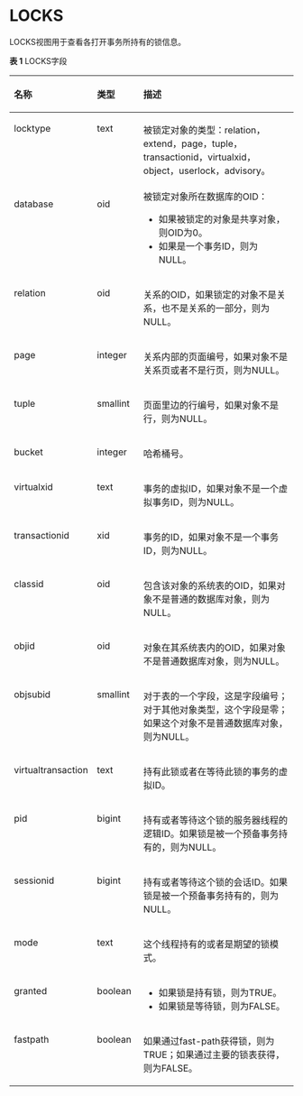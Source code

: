 # LOCKS<a name="ZH-CN_TOPIC_0245374830"></a>

LOCKS视图用于查看各打开事务所持有的锁信息。

**表 1**  LOCKS字段

<a name="zh-cn_topic_0237122726_table1854117176252"></a>
<table><thead align="left"><tr id="zh-cn_topic_0237122726_row2849917132514"><th class="cellrowborder" valign="top" width="23.189999999999998%" id="mcps1.2.4.1.1"><p id="zh-cn_topic_0237122726_p1184951782518"><a name="zh-cn_topic_0237122726_p1184951782518"></a><a name="zh-cn_topic_0237122726_p1184951782518"></a><strong id="zh-cn_topic_0237122726_b084914171257"><a name="zh-cn_topic_0237122726_b084914171257"></a><a name="zh-cn_topic_0237122726_b084914171257"></a>名称</strong></p>
</th>
<th class="cellrowborder" valign="top" width="16.54%" id="mcps1.2.4.1.2"><p id="zh-cn_topic_0237122726_p484917174258"><a name="zh-cn_topic_0237122726_p484917174258"></a><a name="zh-cn_topic_0237122726_p484917174258"></a><strong id="zh-cn_topic_0237122726_b88491317152518"><a name="zh-cn_topic_0237122726_b88491317152518"></a><a name="zh-cn_topic_0237122726_b88491317152518"></a>类型</strong></p>
</th>
<th class="cellrowborder" valign="top" width="60.27%" id="mcps1.2.4.1.3"><p id="zh-cn_topic_0237122726_p98499178259"><a name="zh-cn_topic_0237122726_p98499178259"></a><a name="zh-cn_topic_0237122726_p98499178259"></a><strong id="zh-cn_topic_0237122726_b5850171752517"><a name="zh-cn_topic_0237122726_b5850171752517"></a><a name="zh-cn_topic_0237122726_b5850171752517"></a>描述</strong></p>
</th>
</tr>
</thead>
<tbody><tr id="zh-cn_topic_0237122726_row7850117132515"><td class="cellrowborder" valign="top" width="23.189999999999998%" headers="mcps1.2.4.1.1 "><p id="zh-cn_topic_0237122726_p168501017202516"><a name="zh-cn_topic_0237122726_p168501017202516"></a><a name="zh-cn_topic_0237122726_p168501017202516"></a>locktype</p>
</td>
<td class="cellrowborder" valign="top" width="16.54%" headers="mcps1.2.4.1.2 "><p id="zh-cn_topic_0237122726_p118501317182511"><a name="zh-cn_topic_0237122726_p118501317182511"></a><a name="zh-cn_topic_0237122726_p118501317182511"></a>text</p>
</td>
<td class="cellrowborder" valign="top" width="60.27%" headers="mcps1.2.4.1.3 "><p id="zh-cn_topic_0237122726_p1985018176258"><a name="zh-cn_topic_0237122726_p1985018176258"></a><a name="zh-cn_topic_0237122726_p1985018176258"></a>被锁定对象的类型：relation，extend，page，tuple，transactionid，virtualxid，object，userlock，advisory。</p>
</td>
</tr>
<tr id="zh-cn_topic_0237122726_row20850161722511"><td class="cellrowborder" valign="top" width="23.189999999999998%" headers="mcps1.2.4.1.1 "><p id="zh-cn_topic_0237122726_p885010178256"><a name="zh-cn_topic_0237122726_p885010178256"></a><a name="zh-cn_topic_0237122726_p885010178256"></a>database</p>
</td>
<td class="cellrowborder" valign="top" width="16.54%" headers="mcps1.2.4.1.2 "><p id="zh-cn_topic_0237122726_p10850217172516"><a name="zh-cn_topic_0237122726_p10850217172516"></a><a name="zh-cn_topic_0237122726_p10850217172516"></a>oid</p>
</td>
<td class="cellrowborder" valign="top" width="60.27%" headers="mcps1.2.4.1.3 "><div class="p" id="zh-cn_topic_0237122726_p12850151716253"><a name="zh-cn_topic_0237122726_p12850151716253"></a><a name="zh-cn_topic_0237122726_p12850151716253"></a>被锁定对象所在数据库的OID：<a name="zh-cn_topic_0237122726_ul1085011177254"></a><a name="zh-cn_topic_0237122726_ul1085011177254"></a><ul id="zh-cn_topic_0237122726_ul1085011177254"><li>如果被锁定的对象是共享对象，则OID为0。</li><li>如果是一个事务ID，则为NULL。</li></ul>
</div>
</td>
</tr>
<tr id="zh-cn_topic_0237122726_row1185191712252"><td class="cellrowborder" valign="top" width="23.189999999999998%" headers="mcps1.2.4.1.1 "><p id="zh-cn_topic_0237122726_p885131710252"><a name="zh-cn_topic_0237122726_p885131710252"></a><a name="zh-cn_topic_0237122726_p885131710252"></a>relation</p>
</td>
<td class="cellrowborder" valign="top" width="16.54%" headers="mcps1.2.4.1.2 "><p id="zh-cn_topic_0237122726_p13851717192511"><a name="zh-cn_topic_0237122726_p13851717192511"></a><a name="zh-cn_topic_0237122726_p13851717192511"></a>oid</p>
</td>
<td class="cellrowborder" valign="top" width="60.27%" headers="mcps1.2.4.1.3 "><p id="zh-cn_topic_0237122726_p38514176250"><a name="zh-cn_topic_0237122726_p38514176250"></a><a name="zh-cn_topic_0237122726_p38514176250"></a>关系的OID，如果锁定的对象不是关系，也不是关系的一部分，则为NULL。</p>
</td>
</tr>
<tr id="zh-cn_topic_0237122726_row1285220179255"><td class="cellrowborder" valign="top" width="23.189999999999998%" headers="mcps1.2.4.1.1 "><p id="zh-cn_topic_0237122726_p185251710251"><a name="zh-cn_topic_0237122726_p185251710251"></a><a name="zh-cn_topic_0237122726_p185251710251"></a>page</p>
</td>
<td class="cellrowborder" valign="top" width="16.54%" headers="mcps1.2.4.1.2 "><p id="zh-cn_topic_0237122726_p1285215174257"><a name="zh-cn_topic_0237122726_p1285215174257"></a><a name="zh-cn_topic_0237122726_p1285215174257"></a>integer</p>
</td>
<td class="cellrowborder" valign="top" width="60.27%" headers="mcps1.2.4.1.3 "><p id="zh-cn_topic_0237122726_p17852161717257"><a name="zh-cn_topic_0237122726_p17852161717257"></a><a name="zh-cn_topic_0237122726_p17852161717257"></a>关系内部的页面编号，如果对象不是关系页或者不是行页，则为NULL。</p>
</td>
</tr>
<tr id="zh-cn_topic_0237122726_row98525173259"><td class="cellrowborder" valign="top" width="23.189999999999998%" headers="mcps1.2.4.1.1 "><p id="zh-cn_topic_0237122726_p1385220170258"><a name="zh-cn_topic_0237122726_p1385220170258"></a><a name="zh-cn_topic_0237122726_p1385220170258"></a>tuple</p>
</td>
<td class="cellrowborder" valign="top" width="16.54%" headers="mcps1.2.4.1.2 "><p id="zh-cn_topic_0237122726_p38531417112515"><a name="zh-cn_topic_0237122726_p38531417112515"></a><a name="zh-cn_topic_0237122726_p38531417112515"></a>smallint</p>
</td>
<td class="cellrowborder" valign="top" width="60.27%" headers="mcps1.2.4.1.3 "><p id="zh-cn_topic_0237122726_p58531172255"><a name="zh-cn_topic_0237122726_p58531172255"></a><a name="zh-cn_topic_0237122726_p58531172255"></a>页面里边的行编号，如果对象不是行，则为NULL。</p>
</td>
</tr>
<tr id="zh-cn_topic_0237122726_row19673183417586"><td class="cellrowborder" valign="top" width="23.189999999999998%" headers="mcps1.2.4.1.1 "><p id="zh-cn_topic_0237122726_p11673834155813"><a name="zh-cn_topic_0237122726_p11673834155813"></a><a name="zh-cn_topic_0237122726_p11673834155813"></a>bucket</p>
</td>
<td class="cellrowborder" valign="top" width="16.54%" headers="mcps1.2.4.1.2 "><p id="zh-cn_topic_0237122726_p4673163485819"><a name="zh-cn_topic_0237122726_p4673163485819"></a><a name="zh-cn_topic_0237122726_p4673163485819"></a>integer</p>
</td>
<td class="cellrowborder" valign="top" width="60.27%" headers="mcps1.2.4.1.3 "><p id="zh-cn_topic_0237122726_p56731534145813"><a name="zh-cn_topic_0237122726_p56731534145813"></a><a name="zh-cn_topic_0237122726_p56731534145813"></a>哈希桶号。</p>
</td>
</tr>
<tr id="zh-cn_topic_0237122726_row38536175254"><td class="cellrowborder" valign="top" width="23.189999999999998%" headers="mcps1.2.4.1.1 "><p id="zh-cn_topic_0237122726_p28531217162515"><a name="zh-cn_topic_0237122726_p28531217162515"></a><a name="zh-cn_topic_0237122726_p28531217162515"></a>virtualxid</p>
</td>
<td class="cellrowborder" valign="top" width="16.54%" headers="mcps1.2.4.1.2 "><p id="zh-cn_topic_0237122726_p15853191713259"><a name="zh-cn_topic_0237122726_p15853191713259"></a><a name="zh-cn_topic_0237122726_p15853191713259"></a>text</p>
</td>
<td class="cellrowborder" valign="top" width="60.27%" headers="mcps1.2.4.1.3 "><p id="zh-cn_topic_0237122726_p2085341710254"><a name="zh-cn_topic_0237122726_p2085341710254"></a><a name="zh-cn_topic_0237122726_p2085341710254"></a>事务的虚拟ID，如果对象不是一个虚拟事务ID，则为NULL。</p>
</td>
</tr>
<tr id="zh-cn_topic_0237122726_row1985391702516"><td class="cellrowborder" valign="top" width="23.189999999999998%" headers="mcps1.2.4.1.1 "><p id="zh-cn_topic_0237122726_p13853131716255"><a name="zh-cn_topic_0237122726_p13853131716255"></a><a name="zh-cn_topic_0237122726_p13853131716255"></a>transactionid</p>
</td>
<td class="cellrowborder" valign="top" width="16.54%" headers="mcps1.2.4.1.2 "><p id="zh-cn_topic_0237122726_p1385331710258"><a name="zh-cn_topic_0237122726_p1385331710258"></a><a name="zh-cn_topic_0237122726_p1385331710258"></a>xid</p>
</td>
<td class="cellrowborder" valign="top" width="60.27%" headers="mcps1.2.4.1.3 "><p id="zh-cn_topic_0237122726_p485416179251"><a name="zh-cn_topic_0237122726_p485416179251"></a><a name="zh-cn_topic_0237122726_p485416179251"></a>事务的ID，如果对象不是一个事务ID，则为NULL。</p>
</td>
</tr>
<tr id="zh-cn_topic_0237122726_row285415171253"><td class="cellrowborder" valign="top" width="23.189999999999998%" headers="mcps1.2.4.1.1 "><p id="zh-cn_topic_0237122726_p20854131752516"><a name="zh-cn_topic_0237122726_p20854131752516"></a><a name="zh-cn_topic_0237122726_p20854131752516"></a>classid</p>
</td>
<td class="cellrowborder" valign="top" width="16.54%" headers="mcps1.2.4.1.2 "><p id="zh-cn_topic_0237122726_p14854121722514"><a name="zh-cn_topic_0237122726_p14854121722514"></a><a name="zh-cn_topic_0237122726_p14854121722514"></a>oid</p>
</td>
<td class="cellrowborder" valign="top" width="60.27%" headers="mcps1.2.4.1.3 "><p id="zh-cn_topic_0237122726_p16854131716254"><a name="zh-cn_topic_0237122726_p16854131716254"></a><a name="zh-cn_topic_0237122726_p16854131716254"></a>包含该对象的系统表的OID，如果对象不是普通的数据库对象，则为NULL。</p>
</td>
</tr>
<tr id="zh-cn_topic_0237122726_row15854817192516"><td class="cellrowborder" valign="top" width="23.189999999999998%" headers="mcps1.2.4.1.1 "><p id="zh-cn_topic_0237122726_p1085431715251"><a name="zh-cn_topic_0237122726_p1085431715251"></a><a name="zh-cn_topic_0237122726_p1085431715251"></a>objid</p>
</td>
<td class="cellrowborder" valign="top" width="16.54%" headers="mcps1.2.4.1.2 "><p id="zh-cn_topic_0237122726_p1885541752510"><a name="zh-cn_topic_0237122726_p1885541752510"></a><a name="zh-cn_topic_0237122726_p1885541752510"></a>oid</p>
</td>
<td class="cellrowborder" valign="top" width="60.27%" headers="mcps1.2.4.1.3 "><p id="zh-cn_topic_0237122726_p16855131792520"><a name="zh-cn_topic_0237122726_p16855131792520"></a><a name="zh-cn_topic_0237122726_p16855131792520"></a>对象在其系统表内的OID，如果对象不是普通数据库对象，则为NULL。</p>
</td>
</tr>
<tr id="zh-cn_topic_0237122726_row48551217152518"><td class="cellrowborder" valign="top" width="23.189999999999998%" headers="mcps1.2.4.1.1 "><p id="zh-cn_topic_0237122726_p0855151722518"><a name="zh-cn_topic_0237122726_p0855151722518"></a><a name="zh-cn_topic_0237122726_p0855151722518"></a>objsubid</p>
</td>
<td class="cellrowborder" valign="top" width="16.54%" headers="mcps1.2.4.1.2 "><p id="zh-cn_topic_0237122726_p16855131719258"><a name="zh-cn_topic_0237122726_p16855131719258"></a><a name="zh-cn_topic_0237122726_p16855131719258"></a>smallint</p>
</td>
<td class="cellrowborder" valign="top" width="60.27%" headers="mcps1.2.4.1.3 "><p id="zh-cn_topic_0237122726_p48550174257"><a name="zh-cn_topic_0237122726_p48550174257"></a><a name="zh-cn_topic_0237122726_p48550174257"></a>对于表的一个字段，这是字段编号；对于其他对象类型，这个字段是零；如果这个对象不是普通数据库对象，则为NULL。</p>
</td>
</tr>
<tr id="zh-cn_topic_0237122726_row3855171714259"><td class="cellrowborder" valign="top" width="23.189999999999998%" headers="mcps1.2.4.1.1 "><p id="zh-cn_topic_0237122726_p385541742511"><a name="zh-cn_topic_0237122726_p385541742511"></a><a name="zh-cn_topic_0237122726_p385541742511"></a>virtualtransaction</p>
</td>
<td class="cellrowborder" valign="top" width="16.54%" headers="mcps1.2.4.1.2 "><p id="zh-cn_topic_0237122726_p285611772510"><a name="zh-cn_topic_0237122726_p285611772510"></a><a name="zh-cn_topic_0237122726_p285611772510"></a>text</p>
</td>
<td class="cellrowborder" valign="top" width="60.27%" headers="mcps1.2.4.1.3 "><p id="zh-cn_topic_0237122726_p18561417102516"><a name="zh-cn_topic_0237122726_p18561417102516"></a><a name="zh-cn_topic_0237122726_p18561417102516"></a>持有此锁或者在等待此锁的事务的虚拟ID。</p>
</td>
</tr>
<tr id="zh-cn_topic_0237122726_row188561817162517"><td class="cellrowborder" valign="top" width="23.189999999999998%" headers="mcps1.2.4.1.1 "><p id="zh-cn_topic_0237122726_p13856121772514"><a name="zh-cn_topic_0237122726_p13856121772514"></a><a name="zh-cn_topic_0237122726_p13856121772514"></a>pid</p>
</td>
<td class="cellrowborder" valign="top" width="16.54%" headers="mcps1.2.4.1.2 "><p id="zh-cn_topic_0237122726_p685671742512"><a name="zh-cn_topic_0237122726_p685671742512"></a><a name="zh-cn_topic_0237122726_p685671742512"></a>bigint</p>
</td>
<td class="cellrowborder" valign="top" width="60.27%" headers="mcps1.2.4.1.3 "><p id="zh-cn_topic_0237122726_p085641713252"><a name="zh-cn_topic_0237122726_p085641713252"></a><a name="zh-cn_topic_0237122726_p085641713252"></a>持有或者等待这个锁的服务器线程的逻辑ID。如果锁是被一个预备事务持有的，则为NULL。</p>
</td>
</tr>
<tr id="zh-cn_topic_0237122726_row18856617192518"><td class="cellrowborder" valign="top" width="23.189999999999998%" headers="mcps1.2.4.1.1 "><p id="zh-cn_topic_0237122726_p118563170251"><a name="zh-cn_topic_0237122726_p118563170251"></a><a name="zh-cn_topic_0237122726_p118563170251"></a>sessionid</p>
</td>
<td class="cellrowborder" valign="top" width="16.54%" headers="mcps1.2.4.1.2 "><p id="zh-cn_topic_0237122726_p1385601714251"><a name="zh-cn_topic_0237122726_p1385601714251"></a><a name="zh-cn_topic_0237122726_p1385601714251"></a>bigint</p>
</td>
<td class="cellrowborder" valign="top" width="60.27%" headers="mcps1.2.4.1.3 "><p id="zh-cn_topic_0237122726_p18857817132513"><a name="zh-cn_topic_0237122726_p18857817132513"></a><a name="zh-cn_topic_0237122726_p18857817132513"></a>持有或者等待这个锁的会话ID。如果锁是被一个预备事务持有的，则为NULL。</p>
</td>
</tr>
<tr id="zh-cn_topic_0237122726_row9857617102513"><td class="cellrowborder" valign="top" width="23.189999999999998%" headers="mcps1.2.4.1.1 "><p id="zh-cn_topic_0237122726_p13857917152514"><a name="zh-cn_topic_0237122726_p13857917152514"></a><a name="zh-cn_topic_0237122726_p13857917152514"></a>mode</p>
</td>
<td class="cellrowborder" valign="top" width="16.54%" headers="mcps1.2.4.1.2 "><p id="zh-cn_topic_0237122726_p585711714258"><a name="zh-cn_topic_0237122726_p585711714258"></a><a name="zh-cn_topic_0237122726_p585711714258"></a>text</p>
</td>
<td class="cellrowborder" valign="top" width="60.27%" headers="mcps1.2.4.1.3 "><p id="zh-cn_topic_0237122726_p20857101717255"><a name="zh-cn_topic_0237122726_p20857101717255"></a><a name="zh-cn_topic_0237122726_p20857101717255"></a>这个线程持有的或者是期望的锁模式。</p>
</td>
</tr>
<tr id="zh-cn_topic_0237122726_row1085791702510"><td class="cellrowborder" valign="top" width="23.189999999999998%" headers="mcps1.2.4.1.1 "><p id="zh-cn_topic_0237122726_p7857121752511"><a name="zh-cn_topic_0237122726_p7857121752511"></a><a name="zh-cn_topic_0237122726_p7857121752511"></a>granted</p>
</td>
<td class="cellrowborder" valign="top" width="16.54%" headers="mcps1.2.4.1.2 "><p id="zh-cn_topic_0237122726_p7857181718250"><a name="zh-cn_topic_0237122726_p7857181718250"></a><a name="zh-cn_topic_0237122726_p7857181718250"></a>boolean</p>
</td>
<td class="cellrowborder" valign="top" width="60.27%" headers="mcps1.2.4.1.3 "><a name="zh-cn_topic_0237122726_ul1685715177250"></a><a name="zh-cn_topic_0237122726_ul1685715177250"></a><ul id="zh-cn_topic_0237122726_ul1685715177250"><li>如果锁是持有锁，则为TRUE。</li><li>如果锁是等待锁，则为FALSE。</li></ul>
</td>
</tr>
<tr id="zh-cn_topic_0237122726_row78583170252"><td class="cellrowborder" valign="top" width="23.189999999999998%" headers="mcps1.2.4.1.1 "><p id="zh-cn_topic_0237122726_p18858181782517"><a name="zh-cn_topic_0237122726_p18858181782517"></a><a name="zh-cn_topic_0237122726_p18858181782517"></a>fastpath</p>
</td>
<td class="cellrowborder" valign="top" width="16.54%" headers="mcps1.2.4.1.2 "><p id="zh-cn_topic_0237122726_p1485818178251"><a name="zh-cn_topic_0237122726_p1485818178251"></a><a name="zh-cn_topic_0237122726_p1485818178251"></a>boolean</p>
</td>
<td class="cellrowborder" valign="top" width="60.27%" headers="mcps1.2.4.1.3 "><p id="zh-cn_topic_0237122726_p18858151713255"><a name="zh-cn_topic_0237122726_p18858151713255"></a><a name="zh-cn_topic_0237122726_p18858151713255"></a>如果通过fast-path获得锁，则为TRUE；如果通过主要的锁表获得，则为FALSE。</p>
</td>
</tr>
</tbody>
</table>

